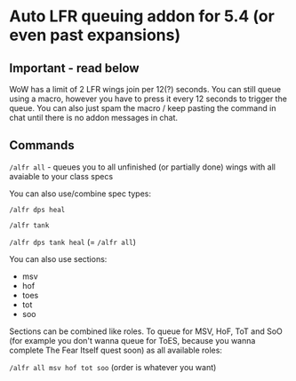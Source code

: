 
# Auto LFR queuing addon for 5.4 (or even past expansions)

## Important - read below
WoW has a limit of 2 LFR wings join per 12(?) seconds. You can still queue using a macro, however you have to press it every 12 seconds to trigger the queue. You can also just spam the macro / keep pasting the command in chat until there is no addon messages in chat.

## Commands
`/alfr all` - queues you to all unfinished (or partially done) wings with all avaiable to your class specs

You can also use/combine spec types:

`/alfr dps heal`

`/alfr tank`

`/alfr dps tank heal` (= `/alfr all`)


You can also use sections:
- msv
- hof
- toes
- tot
- soo

Sections can be combined like roles. To queue for MSV, HoF, ToT and SoO (for example you don't wanna queue for ToES, because you wanna complete The Fear Itself quest soon) as all available roles:

`/alfr all msv hof tot soo` (order is whatever you want)
